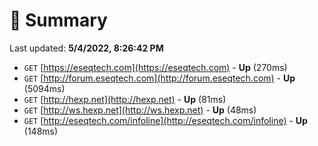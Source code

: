 # 📖 Summary
Last updated: **5/4/2022, 8:26:42 PM**

- `GET` [https://eseqtech.com](https://eseqtech.com) - **Up** (270ms)
- `GET` [http://forum.eseqtech.com](http://forum.eseqtech.com) - **Up** (5094ms)
- `GET` [http://hexp.net](http://hexp.net) - **Up** (81ms)
- `GET` [http://ws.hexp.net](http://ws.hexp.net) - **Up** (48ms)
- `GET` [http://eseqtech.com/infoline](http://eseqtech.com/infoline) - **Up** (148ms)
